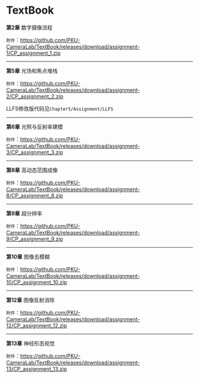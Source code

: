 # TextBook

**第2章** 数字摄像流程

`附件`：https://github.com/PKU-CameraLab/TextBook/releases/download/assignment-1/CP_assignment_1.zip

------

**第5章** 光场和焦点堆栈

`附件`：https://github.com/PKU-CameraLab/TextBook/releases/download/assignment-2/CP_assignment_2.zip

LLFS修改版代码见`Chapter5/Assignment/LLFS`

------

**第6章** 光照与反射率建模

`附件`：https://github.com/PKU-CameraLab/TextBook/releases/download/assignment-3/CP_assignment_3.zip

------

**第8章** 高动态范围成像

`附件`：https://github.com/PKU-CameraLab/TextBook/releases/download/assignment-8/CP_assignment_8.zip

------

**第9章** 超分辨率

`附件`：https://github.com/PKU-CameraLab/TextBook/releases/download/assignment-9/CP_assignment_9.zip

------

**第10章** 图像去模糊

`附件`：https://github.com/PKU-CameraLab/TextBook/releases/download/assignment-10/CP_assignment_10.zip

------

**第12章** 图像反射消除

`附件`：https://github.com/PKU-CameraLab/TextBook/releases/download/assignment-12/CP_assignment_12.zip

------

**第13章** 神经形态视觉

`附件`：https://github.com/PKU-CameraLab/TextBook/releases/download/assignment-13/CP_assignment_13.zip

